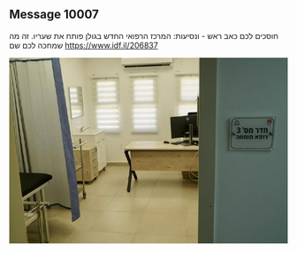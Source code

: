 ## Message 10007

חוסכים לכם כאב ראש - ונסיעות:
המרכז הרפואי החדש בגולן פותח את שעריו. זה מה שמחכה לכם שם
https://www.idf.il/206837

![Photo](10007/10007_photo.jpg)

